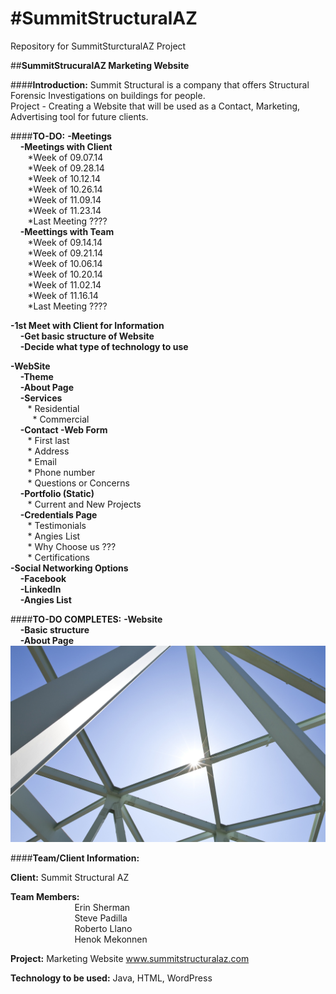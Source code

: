#**SummitStructuralAZ**
===============
Repository for SummitSturcturalAZ Project

##**SummitStrucuralAZ Marketing Website**

####**Introduction:**
Summit Structural is a company that offers Structural Forensic Investigations on buildings for people.  
Project - Creating a Website that will be used as a Contact, Marketing, Advertising tool for future clients.

####**TO-DO:**
**-Meetings**<br/>
&nbsp;&nbsp;&nbsp; **-Meetings with Client**<br/>
&nbsp;&nbsp;&nbsp;&nbsp;&nbsp;&nbsp;	*Week of 09.07.14<br/>
&nbsp;&nbsp;&nbsp;&nbsp;&nbsp;&nbsp;	*Week of 09.28.14<br/>
&nbsp;&nbsp;&nbsp;&nbsp;&nbsp;&nbsp;	*Week of 10.12.14<br/>
&nbsp;&nbsp;&nbsp;&nbsp;&nbsp;&nbsp;	*Week of 10.26.14<br/>
&nbsp;&nbsp;&nbsp;&nbsp;&nbsp;&nbsp;	*Week of 11.09.14<br/>
&nbsp;&nbsp;&nbsp;&nbsp;&nbsp;&nbsp;	*Week of 11.23.14<br/>
&nbsp;&nbsp;&nbsp;&nbsp;&nbsp;&nbsp;	*Last Meeting ????<br/>
&nbsp;&nbsp;&nbsp; **-Meettings with Team**<br/>
&nbsp;&nbsp;&nbsp;&nbsp;&nbsp;&nbsp;	*Week of 09.14.14<br/>
&nbsp;&nbsp;&nbsp;&nbsp;&nbsp;&nbsp;	*Week of 09.21.14<br/>
&nbsp;&nbsp;&nbsp;&nbsp;&nbsp;&nbsp;	*Week of 10.06.14<br/>
&nbsp;&nbsp;&nbsp;&nbsp;&nbsp;&nbsp;	*Week of 10.20.14<br/>
&nbsp;&nbsp;&nbsp;&nbsp;&nbsp;&nbsp;	*Week of 11.02.14<br/>
&nbsp;&nbsp;&nbsp;&nbsp;&nbsp;&nbsp;	*Week of 11.16.14<br/>
&nbsp;&nbsp;&nbsp;&nbsp;&nbsp;&nbsp;	*Last Meeting ????<br/>

**-1st Meet with Client for Information**<br/>
&nbsp;&nbsp;&nbsp;	**-Get basic structure of Website**<br/>
&nbsp;&nbsp;&nbsp;	**-Decide what type of technology to use**<br/>
	
**-WebSite**<br/>
&nbsp;&nbsp;&nbsp;	**-Theme**<br/>
&nbsp;&nbsp;&nbsp;	**-About Page**<br/>
&nbsp;&nbsp;&nbsp;	**-Services**<br/>
&nbsp;&nbsp;&nbsp;&nbsp;&nbsp;&nbsp;		* Residential<br/>  
&nbsp;&nbsp;&nbsp;&nbsp;&nbsp;&nbsp;		* Commercial<br/> 
&nbsp;&nbsp;&nbsp;	**-Contact -Web Form**<br/>
&nbsp;&nbsp;&nbsp;&nbsp;&nbsp;&nbsp;		* First last<br/>
&nbsp;&nbsp;&nbsp;&nbsp;&nbsp;&nbsp;		* Address<br/>
&nbsp;&nbsp;&nbsp;&nbsp;&nbsp;&nbsp;		* Email<br/>
&nbsp;&nbsp;&nbsp;&nbsp;&nbsp;&nbsp;		* Phone number<br/>
&nbsp;&nbsp;&nbsp;&nbsp;&nbsp;&nbsp;		* Questions or Concerns<br/>
&nbsp;&nbsp;&nbsp;	**-Portfolio (Static)**<br/>
&nbsp;&nbsp;&nbsp;&nbsp;&nbsp;&nbsp;		* Current and New Projects<br/>
&nbsp;&nbsp;&nbsp;	**-Credentials Page**<br/>
&nbsp;&nbsp;&nbsp;&nbsp;&nbsp;&nbsp;		* Testimonials <br/>
&nbsp;&nbsp;&nbsp;&nbsp;&nbsp;&nbsp;		* Angies List <br/>
&nbsp;&nbsp;&nbsp;&nbsp;&nbsp;&nbsp;		* Why Choose us ???  <br/>
&nbsp;&nbsp;&nbsp;&nbsp;&nbsp;&nbsp;		* Certifications<br/>
**-Social Networking Options**	<br/>
&nbsp;&nbsp;&nbsp;  **-Facebook**<br/>
&nbsp;&nbsp;&nbsp;  **-LinkedIn**<br/>
&nbsp;&nbsp;&nbsp;  **-Angies List**<br/>


####**TO-DO COMPLETES:**
**-Website**<br/>
&nbsp;&nbsp;&nbsp;  **-Basic structure**<br/>
&nbsp;&nbsp;&nbsp;  **-About Page**<br/>
	![Website Pictures](.//Structural-Engineering.jpg)<br/>



####**Team/Client Information:**

**Client:** Summit Structural AZ

**Team Members:**<br/>
&nbsp;&nbsp;&nbsp;&nbsp;&nbsp;&nbsp;&nbsp;&nbsp;&nbsp;&nbsp;&nbsp;&nbsp;&nbsp;&nbsp;&nbsp;&nbsp;&nbsp;&nbsp;&nbsp;&nbsp;&nbsp;&nbsp;&nbsp;&nbsp;&nbsp; Erin Sherman<br/>
&nbsp;&nbsp;&nbsp;&nbsp;&nbsp;&nbsp;&nbsp;&nbsp;&nbsp;&nbsp;&nbsp;&nbsp;&nbsp;&nbsp;&nbsp;&nbsp;&nbsp;&nbsp;&nbsp;&nbsp;&nbsp;&nbsp;&nbsp;&nbsp;&nbsp; Steve Padilla <br/>
&nbsp;&nbsp;&nbsp;&nbsp;&nbsp;&nbsp;&nbsp;&nbsp;&nbsp;&nbsp;&nbsp;&nbsp;&nbsp;&nbsp;&nbsp;&nbsp;&nbsp;&nbsp;&nbsp;&nbsp;&nbsp;&nbsp;&nbsp;&nbsp;&nbsp; Roberto Llano<br/>
&nbsp;&nbsp;&nbsp;&nbsp;&nbsp;&nbsp;&nbsp;&nbsp;&nbsp;&nbsp;&nbsp;&nbsp;&nbsp;&nbsp;&nbsp;&nbsp;&nbsp;&nbsp;&nbsp;&nbsp;&nbsp;&nbsp;&nbsp;&nbsp;&nbsp; Henok Mekonnen<br/>

**Project:** Marketing Website
              www.summitstructuralaz.com

**Technology to be used:** Java, HTML, WordPress
